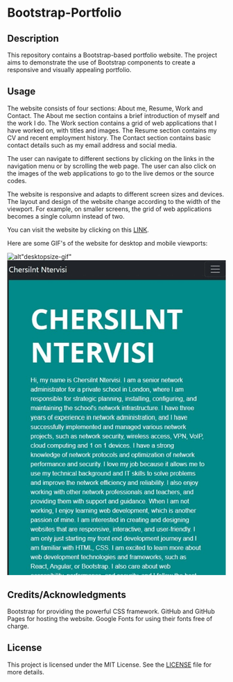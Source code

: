 # Bootstrap-Portfolio

## Description
This repository contains a Bootstrap-based portfolio website. The project aims to demonstrate the use of Bootstrap components to create a responsive and visually appealing portfolio.

## Usage
The website consists of four sections: About me, Resume, Work and Contact.
The About me section contains a brief introduction of myself and the work I do. 
The Work section contains a grid of web applications that I have worked on, with titles and images. 
The Resume section contains my CV and recent employment history.
The Contact section contains basic contact details such as my email address and social media.

The user can navigate to different sections by clicking on the links in the navigation menu or by scrolling the web page. The user can also click on the images of the web applications to go to the live demos or the source codes.

The website is responsive and adapts to different screen sizes and devices. The layout and design of the website change according to the width of the viewport. For example, on smaller screens, the grid of web applications becomes a single column instead of two.

You can visit the website by clicking on this [LINK](https://cntervisi.github.io/Bootstrap-Portfolio/).

Here are some GIF's of the website for desktop and mobile viewports:

![alt"desktopsize-gif"](../Bootstrap-Portfolio/images/desktop-gif.gif)
![alt"mobile-gif"](./images/mobile-gif.gif)

## Credits/Acknowledgments
Bootstrap for providing the powerful CSS framework.
GitHub and GitHub Pages for hosting the website.
Google Fonts for using their fonts free of charge.

## License
This project is licensed under the MIT License. See the [LICENSE](./LICENSE) file for more details.